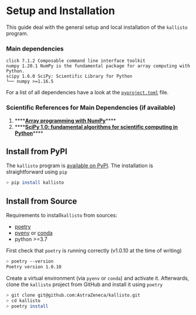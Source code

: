 # Setup and Installation

This guide deal with the general setup and local installation of the `kallisto` program.

### Main dependencies

```markup
click 7.1.2 Composable command line interface toolkit
numpy 1.20.1 NumPy is the fundamental package for array computing with Python.
scipy 1.6.0 SciPy: Scientific Library for Python
└── numpy >=1.16.5
```

For a list of all dependencies have a look at the [`pyproject.toml`](https://github.com/AstraZeneca/kallisto/blob/master/pyproject.toml) file.

### Scientific References for Main Dependencies \(if available\)

1. \*\*\*\*[**Array programming with NumPy**](https://doi.org/10.1038/s41586-020-2649-2)\*\*\*\*
2. \*\*\*\*[**SciPy 1.0: fundamental algorithms for scientific computing in Python**](https://doi.org/10.1038/s41592-019-0686-2)\*\*\*\*

## Install from PyPI

The `kallisto` program is [available on PyPI](https://pypi.org/project/kallisto/). The installation is straightforward using `pip`

```bash
> pip install kallisto
```

## Install from Source

Requirements to install`kallisto` from sources:

* [poetry](https://python-poetry.org/docs/#installation)
* [pyenv](https://github.com/pyenv/pyenv#installation) or [conda](https://docs.conda.io/projects/conda/en/latest/user-guide/install/index.html)
* python &gt;=3.7

First check that `poetry` is running correctly \(v1.0.10 at the time of writing\)

```bash
> poetry --version
Poetry version 1.0.10
```

Create a virtual environment \(via `pyenv` or `conda`\) and activate it. Afterwards, clone the `kallisto` project from GitHub and install it using `poetry`

```bash
> git clone git@github.com:AstraZeneca/kallisto.git
> cd kallisto
> poetry install
```



